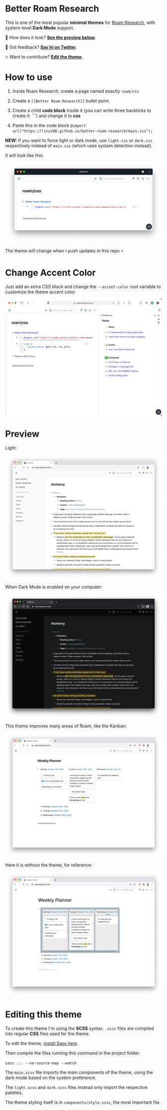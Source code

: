 # Better Roam Research

This is one of the most popular **minimal themes** for [Roam Research](https://roamresearch.com), with system-level **Dark Mode** support.

👀 How does it look? **[See the preview below](#preview).**

💬 Got feedback? **[Say hi on Twitter](https://twitter.com/linuz90).**

🔥 Want to contribute? **[Edit the theme](#editing-this-theme).**

# How to use

1. Inside Roam Research, create a page named exactly `roam/css`

2. Create a `[[Better Roam Research]]` bullet point.

3. Create a child **code block** inside it (you can write three backticks to create it: ```) and change it to **css**

4. Paste this in the code block `@import url("https://linuz90.github.io/better-roam-research/main.css");`

**NEW:** If you want to force light or dark mode, use `light.css` or `dark.css` respectively instead of `main.css` (which uses system detection instead).

It will look like this:

![](/assets/how-to.png)

The theme will change when I push updates in this repo ⚡️

# Change Accent Color

Just add an extra CSS block and change the `--accent-color` root variable to customize the theme accent color.

![](/assets/accent.gif)

# Preview

Light:

![](/assets/preview-light.png)

When Dark Mode is enabled on your computer:

![](/assets/preview-dark.png)

This theme improves many areas of Roam, like the Kanban:

![](/assets/kanban.png)

Here it is without the theme, for reference:

![](/assets/kanban-original.png)

# Editing this theme

To create this theme I'm using the **SCSS** syntax. `.scss` files are compiled into regular **CSS** files used for the theme.

To edit the theme, [install Sass here](https://sass-lang.com/install).

Then compile the files running this command in the project folder:

`sass .:. --no-source-map --watch`

The `main.scss` file imports the main components of the theme, using the dark mode based on the system preference.

The `light.scss` and `dark.scss` files instead only import the respective palettes.

The theme styling itself is in `components/style.scss`, the most important file.
